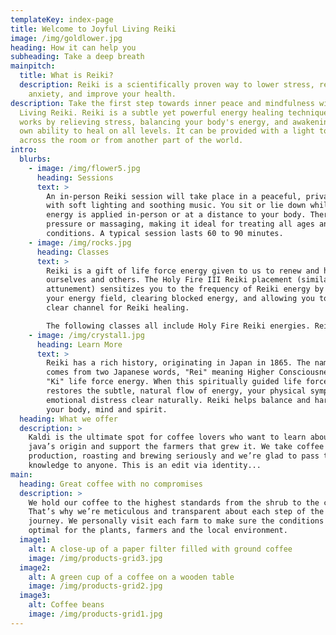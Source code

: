 ```yaml
---
templateKey: index-page
title: Welcome to Joyful Living Reiki
image: /img/goldlower.jpg
heading: How it can help you
subheading: Take a deep breath
mainpitch:
  title: What is Reiki?
  description: Reiki is a scientifically proven way to lower stress, relieve pain,
    anxiety, and improve your health.
description: Take the first step towards inner peace and mindfulness with Joyful
  Living Reiki. Reiki is a subtle yet powerful energy healing technique. It
  works by relieving stress, balancing your body's energy, and awakening your
  own ability to heal on all levels. It can be provided with a light touch, from
  across the room or from another part of the world.
intro:
  blurbs:
    - image: /img/flower5.jpg
      heading: Sessions
      text: >
        An in-person Reiki session will take place in a peaceful, private space
        with soft lighting and soothing music. You sit or lie down while Reiki
        energy is applied in-person or at a distance to your body. There is no
        pressure or massaging, making it ideal for treating all ages and
        conditions. A typical session lasts 60 to 90 minutes.
    - image: /img/rocks.jpg
      heading: Classes
      text: >
        Reiki is a gift of life force energy given to us to renew and heal
        ourselves and others. The Holy Fire III Reiki placement (similar to an
        attunement) sensitizes you to the frequency of Reiki energy by opening
        your energy field, clearing blocked energy, and allowing you to become a
        clear channel for Reiki healing.

        The following classes all include Holy Fire Reiki energies. Reiki energy is constantly evolving and Holy Fire III is one of the most recent forms. It is both powerful and gentle. It is noticeably refined and provides purification, healing, and guidance. It carries a very high vibration, which improves your connection to universal energy and unconditional love.  
    - image: /img/crystal1.jpg
      heading: Learn More
      text: >
        Reiki has a rich history, originating in Japan in 1865. The name Reiki
        comes from two Japanese words, "Rei" meaning Higher Consciousness, and
        "Ki" life force energy. When this spiritually guided life force energy
        restores the subtle, natural flow of energy, your physical symptoms and
        emotional distress clear naturally. Reiki helps balance and harmonize
        your body, mind and spirit.
  heading: What we offer
  description: >
    Kaldi is the ultimate spot for coffee lovers who want to learn about their
    java’s origin and support the farmers that grew it. We take coffee
    production, roasting and brewing seriously and we’re glad to pass that
    knowledge to anyone. This is an edit via identity...
main:
  heading: Great coffee with no compromises
  description: >
    We hold our coffee to the highest standards from the shrub to the cup.
    That’s why we’re meticulous and transparent about each step of the coffee’s
    journey. We personally visit each farm to make sure the conditions are
    optimal for the plants, farmers and the local environment.
  image1:
    alt: A close-up of a paper filter filled with ground coffee
    image: /img/products-grid3.jpg
  image2:
    alt: A green cup of a coffee on a wooden table
    image: /img/products-grid2.jpg
  image3:
    alt: Coffee beans
    image: /img/products-grid1.jpg
---
```

